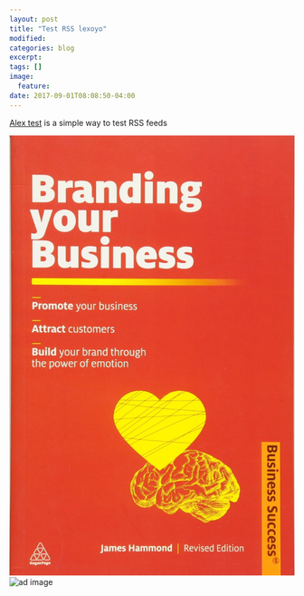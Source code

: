 ```yaml
---
layout: post
title: "Test RSS lexoyo"
modified:
categories: blog
excerpt:
tags: []
image:
  feature:
date: 2017-09-01T08:08:50-04:00
---
```


[Alex test](http://lexoyo.me/) is a simple way to test RSS feeds

![ad image](./images/ad1.jpg)
![ad image](https://lexoyo.me/so-simple-theme/images/ad1.jpg)
